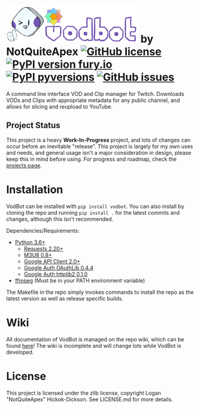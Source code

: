 # <img src="/assets/banner.png" alt="VodBot" height="100" /> by NotQuiteApex [![GitHub license](https://badgen.net/github/license/NotQuiteApex/VodBot)](https://github.com/NotQuiteApex/VodBot/blob/master/LICENSE.md) [![PyPI version fury.io](https://badge.fury.io/py/vodbot.svg)](https://pypi.org/project/vodbot/) [![PyPI pyversions](https://img.shields.io/pypi/pyversions/vodbot.svg)](https://pypi.org/project/vodbot/) [![GitHub issues](https://img.shields.io/github/issues/NotQuiteApex/VodBot.svg)](https://gitHub.com/NotQuiteApex/VodBot/issues/)

A command line interface VOD and Clip manager for Twitch. Downloads VODs and Clips with appropriate metadata for any public channel, and allows for slicing and reupload to YouTube.

## Project Status
This project is a heavy **Work-In-Progress** project, and lots of changes can occur before an inevitable "release". This project is largely for my own uses and needs, and general usage isn't a major consideration in design, please keep this in mind before using. For progress and roadmap, check the [projects page](https://github.com/NotQuiteApex/VodBot/projects).

# Installation
VodBot can be installed with `pip install vodbot`. You can also install by cloning the repo and running `pip install .` for the latest commits and changes, although this isn't recommended.

Dependencies/Requirements:
* [Python 3.6+](https://www.python.org/)
    * [Requests 2.20+](https://pypi.org/project/requests/)
    * [M3U8 0.8+](https://pypi.org/project/m3u8/)
    * [Google API Client 2.0+](https://pypi.org/project/google-api-python-client/)
    * [Google Auth OAuthLib 0.4.4](https://pypi.org/project/google-auth-oauthlib/)
    * [Google Auth httplib2 0.1.0](https://pypi.org/project/google-auth-httplib2/)
* [ffmpeg](https://www.ffmpeg.org/) (Must be in your PATH environment variable)

The Makefile in the repo simply invokes commands to install the repo as the latest version as well as release specific builds.

# Wiki
All documentation of VodBot is managed on the repo wiki, which can be found [here](https://github.com/NotQuiteApex/VodBot/wiki)! The wiki is incomplete and will change lots while VodBot is developed.

# License
This project is licensed under the zlib license, copyright Logan "NotQuiteApex" Hickok-Dickson. See LICENSE.md for more details.
